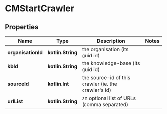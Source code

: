 
# CMStartCrawler

## Properties
Name | Type | Description | Notes
------------ | ------------- | ------------- | -------------
**organisationId** | **kotlin.String** | the organisation (its guid id) | 
**kbId** | **kotlin.String** | the knowledge-base (its guid id) | 
**sourceId** | **kotlin.Int** | the source-id of this crawler (ie. the crawler&#39;s id) | 
**urlList** | **kotlin.String** | an optional list of URLs (comma separated) | 



